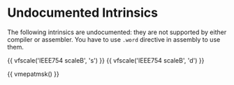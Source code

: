 # Undocumented Intrinsics

The following intrinsics are undocumented: they are not supported by either compiler or assembler. You have to use `.word` directive in assembly to use them.

{{ vfscale('IEEE754 scaleB', 's') }}
{{ vfscale('IEEE754 scaleB', 'd') }}

{{ vmepatmsk() }}
